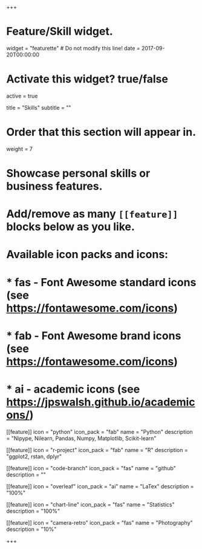 +++
# Feature/Skill widget.
widget = "featurette"  # Do not modify this line!
date = 2017-09-20T00:00:00

# Activate this widget? true/false
active = true

title = "Skills"
subtitle = ""

# Order that this section will appear in.
weight = 7

# Showcase personal skills or business features.
# 
# Add/remove as many `[[feature]]` blocks below as you like.
# 
# Available icon packs and icons:
# * fas - Font Awesome standard icons (see https://fontawesome.com/icons)
# * fab - Font Awesome brand icons (see https://fontawesome.com/icons)
# * ai - academic icons (see https://jpswalsh.github.io/academicons/)

[[feature]]
  icon = "python"
  icon_pack = "fab"
  name = "Python"
  description = "Nipype, Nilearn, Pandas, Numpy, Matplotlib, Scikit-learn"

[[feature]]
  icon = "r-project"
  icon_pack = "fab"
  name = "R"
  description = "ggplot2, rstan, dplyr"
 
 [[feature]]
  icon = "code-branch"
  icon_pack = "fas"
  name = "github"
  description = ""
  
  [[feature]]
  icon = "overleaf"
  icon_pack = "ai"
  name = "LaTex"
  description = "100%"  

  
[[feature]]
  icon = "chart-line"
  icon_pack = "fas"
  name = "Statistics"
  description = "100%"  
  
[[feature]]
  icon = "camera-retro"
  icon_pack = "fas"
  name = "Photography"
  description = "10%"

+++
